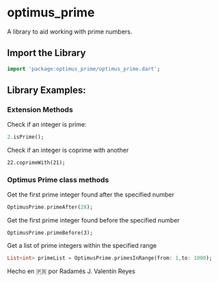 # optimus_prime

A library to aid working with prime numbers.

## Import the Library
~~~dart
import 'package:optimus_prime/optimus_prime.dart';
~~~

## Library Examples:

### Extension Methods

Check if an integer is prime:

~~~dart
2.isPrime();
~~~

Check if an integer is coprime with another

~~~dar
22.coprimeWith(21);
~~~

### Optimus Prime class methods

Get the first prime integer found after the specified number

~~~dart
OptimusPrime.primeAfter(28);
~~~

Get the first prime integer found before the specified number

~~~
OptimusPrime.primeBefore(3);
~~~
Get a list of prime integers within the specified range

~~~dart
List<int> primeList = OptimusPrime.primesInRange(from: 1,to: 1000);
~~~
Hecho en  🇵🇷 por Radamés J. Valentín Reyes